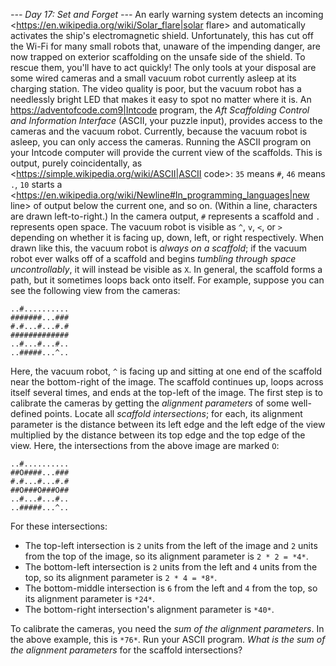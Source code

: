 *--- Day 17: Set and Forget ---*
An early warning system detects an incoming <https://en.wikipedia.org/wiki/Solar_flare|solar flare> and automatically activates the ship's electromagnetic shield. Unfortunately, this has cut off the Wi-Fi for many small robots that, unaware of the impending danger, are now trapped on exterior scaffolding on the unsafe side of the shield. To rescue them, you'll have to act quickly!
The only tools at your disposal are some wired cameras and a small vacuum robot currently asleep at its charging station. The video quality is poor, but the vacuum robot has a needlessly bright LED that makes it easy to spot no matter where it is.
An <https://adventofcode.com9|Intcode> program, the *Aft Scaffolding Control and Information Interface* (ASCII, your puzzle input), provides access to the cameras and the vacuum robot.  Currently, because the vacuum robot is asleep, you can only access the cameras.
Running the ASCII program on your Intcode computer will provide the current view of the scaffolds.  This is output, purely coincidentally, as <https://simple.wikipedia.org/wiki/ASCII|ASCII code>: `35` means `#`, `46` means `.`, `10` starts a <https://en.wikipedia.org/wiki/Newline#In_programming_languages|new line> of output below the current one, and so on. (Within a line, characters are drawn left-to-right.)
In the camera output, `#` represents a scaffold and `.` represents open space. The vacuum robot is visible as `^`, `v`, `<`, or `>` depending on whether it is facing up, down, left, or right respectively. When drawn like this, the vacuum robot is *always on a scaffold*; if the vacuum robot ever walks off of a scaffold and begins *tumbling through space uncontrollably*, it will instead be visible as `X`.
In general, the scaffold forms a path, but it sometimes loops back onto itself.  For example, suppose you can see the following view from the cameras:
```..#..........
..#..........
#######...###
#.#...#...#.#
#############
..#...#...#..
..#####...^..
```
Here, the vacuum robot, `^` is facing up and sitting at one end of the scaffold near the bottom-right of the image. The scaffold continues up, loops across itself several times, and ends at the top-left of the image.
The first step is to calibrate the cameras by getting the *alignment parameters* of some well-defined points.  Locate all *scaffold intersections*; for each, its alignment parameter is the distance between its left edge and the left edge of the view multiplied by the distance between its top edge and the top edge of the view.  Here, the intersections from the above image are marked `O`:
```..#..........
..#..........
##O####...###
#.#...#...#.#
##O###O###O##
..#...#...#..
..#####...^..
```
For these intersections:

- The top-left intersection is `2` units from the left of the image and `2` units from the top of the image, so its alignment parameter is `2 * 2 = *4*`.
- The bottom-left intersection is `2` units from the left and `4` units from the top, so its alignment parameter is `2 * 4 = *8*`.
- The bottom-middle intersection is `6` from the left and `4` from the top, so its alignment parameter is `*24*`.
- The bottom-right intersection's alignment parameter is `*40*`.

To calibrate the cameras, you need the *sum of the alignment parameters*.  In the above example, this is `*76*`.
Run your ASCII program. *What is the sum of the alignment parameters* for the scaffold intersections?
